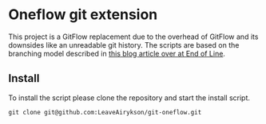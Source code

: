 # Oneflow git extension

This project is a GitFlow replacement due to the overhead of GitFlow and its downsides like an unreadable git history. The scripts are based on the branching model described in [this blog article over at End of Line](https://www.endoflineblog.com/oneflow-a-git-branching-model-and-workflow).

## Install
To install the script please clone the repository and start the install script.

```
git clone git@github.com:LeaveAirykson/git-oneflow.git
```